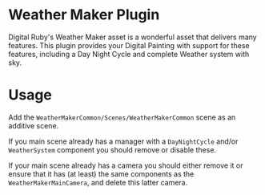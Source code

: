 ﻿# Weather Maker Plugin

Digital Ruby's Weather Maker asset is a wonderful asset that delivers many features. This plugin provides your Digital Painting with support for these features, including a Day Night Cycle and complete Weather system with sky.

# Usage

Add the `WeatherMakerCommon/Scenes/WeatherMakerCommon` scene as an additive scene.

If you main scene already has a manager with a `DayNightCycle` and/or `WeatherSystem` component you should remove or disable these.

If your main scene already has a camera you should either remove it or ensure that it has (at least) the same components as the `WeatherMakerMainCamera`, and delete this latter camera.


